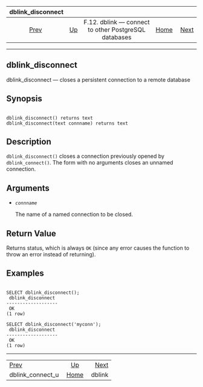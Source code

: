 

|                     dblink\_disconnect                    |                                                                          |                                                      |                                                       |                                                |
| :-------------------------------------------------------: | :----------------------------------------------------------------------- | :--------------------------------------------------: | ----------------------------------------------------: | ---------------------------------------------: |
| [Prev](contrib-dblink-connect-u.html "dblink_connect_u")  | [Up](dblink.html "F.12. dblink — connect to other PostgreSQL databases") | F.12. dblink — connect to other PostgreSQL databases | [Home](index.html "PostgreSQL 17devel Documentation") |  [Next](contrib-dblink-function.html "dblink") |

***

## dblink\_disconnect

dblink\_disconnect — closes a persistent connection to a remote database

## Synopsis

```

dblink_disconnect() returns text
dblink_disconnect(text connname) returns text
```

## Description

`dblink_disconnect()` closes a connection previously opened by `dblink_connect()`. The form with no arguments closes an unnamed connection.

## Arguments

* *`connname`*

    The name of a named connection to be closed.

## Return Value

Returns status, which is always `OK` (since any error causes the function to throw an error instead of returning).

## Examples

```

SELECT dblink_disconnect();
 dblink_disconnect
-------------------
 OK
(1 row)

SELECT dblink_disconnect('myconn');
 dblink_disconnect
-------------------
 OK
(1 row)
```

***

|                                                           |                                                                          |                                                |
| :-------------------------------------------------------- | :----------------------------------------------------------------------: | ---------------------------------------------: |
| [Prev](contrib-dblink-connect-u.html "dblink_connect_u")  | [Up](dblink.html "F.12. dblink — connect to other PostgreSQL databases") |  [Next](contrib-dblink-function.html "dblink") |
| dblink\_connect\_u                                        |           [Home](index.html "PostgreSQL 17devel Documentation")          |                                         dblink |
